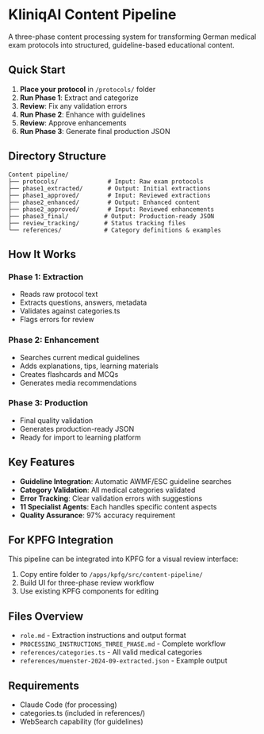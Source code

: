 # KliniqAI Content Pipeline

A three-phase content processing system for transforming German medical exam protocols into structured, guideline-based educational content.

## Quick Start

1. **Place your protocol** in `/protocols/` folder
2. **Run Phase 1**: Extract and categorize
3. **Review**: Fix any validation errors
4. **Run Phase 2**: Enhance with guidelines
5. **Review**: Approve enhancements
6. **Run Phase 3**: Generate final production JSON

## Directory Structure

```
Content pipeline/
├── protocols/              # Input: Raw exam protocols
├── phase1_extracted/       # Output: Initial extractions
├── phase1_approved/        # Input: Reviewed extractions
├── phase2_enhanced/        # Output: Enhanced content
├── phase2_approved/        # Input: Reviewed enhancements
├── phase3_final/          # Output: Production-ready JSON
├── review_tracking/       # Status tracking files
└── references/            # Category definitions & examples
```

## How It Works

### Phase 1: Extraction
- Reads raw protocol text
- Extracts questions, answers, metadata
- Validates against categories.ts
- Flags errors for review

### Phase 2: Enhancement
- Searches current medical guidelines
- Adds explanations, tips, learning materials
- Creates flashcards and MCQs
- Generates media recommendations

### Phase 3: Production
- Final quality validation
- Generates production-ready JSON
- Ready for import to learning platform

## Key Features

- **Guideline Integration**: Automatic AWMF/ESC guideline searches
- **Category Validation**: All medical categories validated
- **Error Tracking**: Clear validation errors with suggestions
- **11 Specialist Agents**: Each handles specific content aspects
- **Quality Assurance**: 97% accuracy requirement

## For KPFG Integration

This pipeline can be integrated into KPFG for a visual review interface:
1. Copy entire folder to `/apps/kpfg/src/content-pipeline/`
2. Build UI for three-phase review workflow
3. Use existing KPFG components for editing

## Files Overview

- `role.md` - Extraction instructions and output format
- `PROCESSING_INSTRUCTIONS_THREE_PHASE.md` - Complete workflow
- `references/categories.ts` - All valid medical categories
- `references/muenster-2024-09-extracted.json` - Example output

## Requirements

- Claude Code (for processing)
- categories.ts (included in references/)
- WebSearch capability (for guidelines)